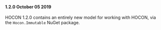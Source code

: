 #### 1.2.0 October 05 2019 ####
HOCON 1.2.0 contains an entirely new model for working with HOCON, via the `Hocon.Immutable` NuGet package.